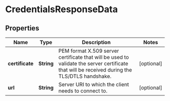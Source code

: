 
# CredentialsResponseData

## Properties
Name | Type | Description | Notes
------------ | ------------- | ------------- | -------------
**certificate** | **String** | PEM format X.509 server certificate that will be used to validate the server certificate that will be received during the TLS/DTLS handshake. |  [optional]
**url** | **String** | Server URI to which the client needs to connect to. |  [optional]




